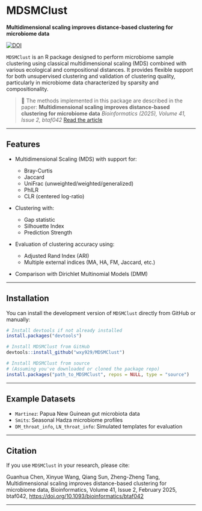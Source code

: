 # MDSMClust

**Multidimensional scaling improves distance-based clustering for microbiome data**

[![DOI](https://img.shields.io/badge/DOI-10.1093/bioinformatics/btaf042-blue)](https://doi.org/10.1093/bioinformatics/btaf042)

`MDSMClust` is an R package designed to perform microbiome sample clustering using classical multidimensional scaling (MDS) combined with various ecological and compositional distances. It provides flexible support for both unsupervised clustering and validation of clustering quality, particularly in microbiome data characterized by sparsity and compositionality.

> 📄 The methods implemented in this package are described in the paper:
> **Multidimensional scaling improves distance-based clustering for microbiome data**
> *Bioinformatics (2025), Volume 41, Issue 2, btaf042*
> [Read the article](https://academic.oup.com/bioinformatics/article/41/2/btaf042/7985707)

---

## Features

* Multidimensional Scaling (MDS) with support for:

  * Bray-Curtis
  * Jaccard
  * UniFrac (unweighted/weighted/generalized)
  * PhILR
  * CLR (centered log-ratio)

* Clustering with:

  * Gap statistic
  * Silhouette Index
  * Prediction Strength

* Evaluation of clustering accuracy using:

  * Adjusted Rand Index (ARI)
  * Multiple external indices (MA, HA, FM, Jaccard, etc.)

* Comparison with Dirichlet Multinomial Models (DMM)

---

## Installation

You can install the development version of `MDSMClust` directly from GitHub or manually:

```r
# Install devtools if not already installed
install.packages("devtools")

# Install MDSMClust from GitHub
devtools::install_github("wxy929/MDSMClust")

# Install MDSMClust from source
# (Assuming you've downloaded or cloned the package repo)
install.packages("path_to_MDSMClust", repos = NULL, type = "source")
```

---

## Example Datasets

* `Martinez`: Papua New Guinean gut microbiota data
* `Smits`: Seasonal Hadza microbiome profiles
* `DM_throat_info`, `LN_throat_info`: Simulated templates for evaluation

---

## Citation

If you use `MDSMClust` in your research, please cite:

Guanhua Chen, Xinyue Wang, Qiang Sun, Zheng-Zheng Tang, Multidimensional scaling improves distance-based clustering for microbiome data, Bioinformatics, Volume 41, Issue 2, February 2025, btaf042, https://doi.org/10.1093/bioinformatics/btaf042

---
